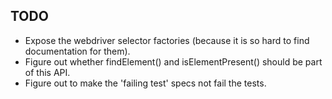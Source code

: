 TODO
----
- Expose the webdriver selector factories (because it is so hard to find documentation for them).
- Figure out whether findElement() and isElementPresent() should be part of this API.
- Figure out to make the 'failing test' specs not fail the tests.
